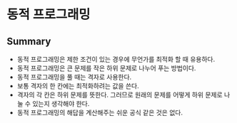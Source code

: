 # 동적 프로그래밍
## Summary
* 동적 프로그래밍은 제한 조건이 있는 경우에 무언가를 최적화 할 때 유용하다.
* 동적 프로그래밍은 큰 문제를 작은 하위 문제로 나누어 푸는 방법이다.
* 동적 프로그래밍을 풀 때는 격자로 사용한다.
* 보통 격자의 한 칸에는 최적화하려는 값을 쓴다.
* 격자의 각 칸은 하위 문제를 뜻한다. 그러므로 원래의 문제를 어떻게 하위 문제로 나눌 수 있는지 생각해야 한다.
* 동적 프로그래밍의 해답을 계산해주는 쉬운 공식 같은 것은 없다.